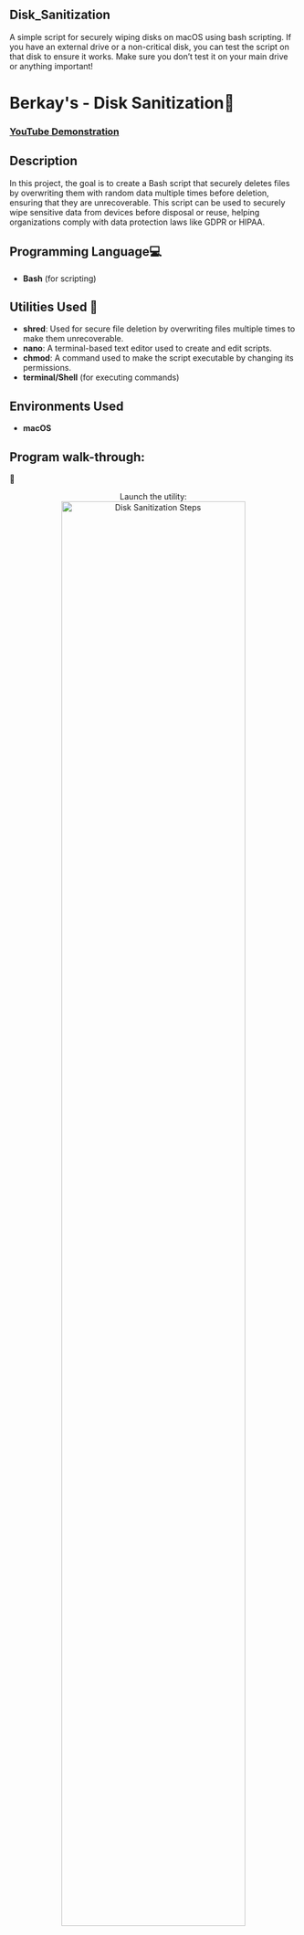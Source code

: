 ## Disk_Sanitization
A simple script for securely wiping disks on macOS using bash scripting. If you have an external drive or a non-critical disk, you can test the script on that disk to ensure it works. Make sure you don’t test it on your main drive or anything important!

<h1>Berkay's - Disk Sanitization🧹</h1>

 ### [YouTube Demonstration](https://www.youtube.com/@BerkayYildirim-BY)

<h2>Description</h2>
In this project, the goal is to create a Bash script that securely deletes files by overwriting them with random data multiple times before deletion, ensuring that they are unrecoverable. This script can be used to securely wipe sensitive data from devices before disposal or reuse, helping organizations comply with data protection laws like GDPR or HIPAA.

## Programming Language💻
- **Bash** (for scripting)

## Utilities Used 💼
- **shred**: Used for secure file deletion by overwriting files multiple times to make them unrecoverable.
- **nano**: A terminal-based text editor used to create and edit scripts.
- **chmod**: A command used to make the script executable by changing its permissions.
- **terminal/Shell** (for executing commands)

<h2>Environments Used </h2>

- <b>**macOS**</b>

<h2>Program walk-through:</h2>🦺

<p align="center">
Launch the utility: <br/>
<img src="https://i.imgur.com/gZGBMuw.png?2" height="80%" width="80%" alt="Disk Sanitization Steps"/>
<br />
<br />
Used nano for text editing and use scripts:  <br/>
<img src="https://i.imgur.com/9NpdGLB.png" height="80%" width="80%" alt="Disk Sanitization Steps"/>
<br />
<br />
Edit Scripts: <br/>
<img src="https://i.imgur.com/VewbnIB.png" height="80%" width="80%" alt="Disk Sanitization Steps"/>
<br />
<br />
Confirm your selection YES or NO:  <br/>
<img src="https://i.imgur.com/6iY70FG.png" height="80%" width="80%" alt="Disk Sanitization Steps"/>
<br />
<br />
Voila! Here is the file is ready for use:  <br/>
<img src="https://i.imgur.com/zrMy6Un.png" height="80%" width="80%" alt="Disk Sanitization Steps"/>
<br />
<br />

</p>

<!--
 ```diff
- text in red
+ text in green
! text in orange
# text in gray
@@ text in purple (and bold)@@
```
--!>
